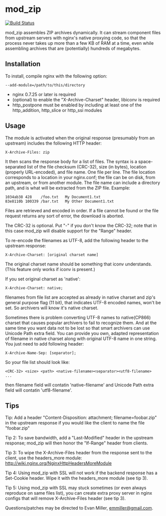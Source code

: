 mod_zip
=======
[![Build Status](https://travis-ci.org/evanmiller/mod_zip.svg?branch=master)](https://travis-ci.org/evanmiller/mod_zip)

mod_zip assembles ZIP archives dynamically. It can stream component files from
upstream servers with nginx's native proxying code, so that the process never
takes up more than a few KB of RAM at a time, even while assembling archives that
are (potentially) hundreds of megabytes.


Installation
------------

To install, compile nginx with the following option:

    --add-module=/path/to/this/directory

* nginx 0.7.25 or later is required
* (optional) to enable the "X-Archive-Charset" header, libiconv is required
* http_postpone must be enabled by including at least one of the http_addition, http_slice or http_ssi modules


Usage
-----

The module is activated when the original response (presumably from an
upstream) includes the following HTTP header:

    X-Archive-Files: zip

It then scans the response body for a list of files. The syntax is a 
space-separated list of the file checksum (CRC-32), size (in bytes), location
(properly URL-encoded), and file name. One file per line.  The file location
corresponds to a location in your nginx.conf; the file can be on disk, from an
upstream, or from another module.  The file name can include a directory path,
and is what will be extracted from the ZIP file. Example:

    1034ab38 428    /foo.txt   My Document1.txt
    83e8110b 100339 /bar.txt   My Other Document1.txt

Files are retrieved and encoded in order. If a file cannot be found or the file
request returns any sort of error, the download is aborted.

The CRC-32 is optional. Put "-" if you don't know the CRC-32; note that in this
case mod_zip will disable support for the "Range" header.

To re-encode the filenames as UTF-8, add the following header to the upstream
response:

    X-Archive-Charset: [original charset name]

The original charset name should be something that iconv understands. (This feature
only works if iconv is present.)

If you set original charset as 'native':

    X-Archive-Charset: native;

filenames from file list are accepted as already in native charset and zip's
general purpose flag (11 bit), that indicates UTF-8 encoded names, won't be set.
So archivers will know it's native charset.

Sometimes there is problem converting UTF-8 names to native(CP866) charset that
causes popular archivers to fail to recognize them. And at the same time you want
data not to be lost so that smart archivers can use Unicode Path extra field.
You can provide you own, adapted representation of filename in native charset along
with original UTF-8 name in one string. You just need to add following header:

    X-Archive-Name-Sep: [separator];

So your file list should look like:

    <CRC-32> <size> <path> <native-filename><separator><utf8-filename>
    ...

then filename field will contatin 'native-filename' and Unicode Path extra field
will contatin 'utf8-filename'.

Tips
----

Tip: Add a header "Content-Disposition: attachment; filename=foobar.zip" in the
upstream response if you would like the client to name the file "foobar.zip"

Tip 2: To save bandwidth, add a "Last-Modified" header in the upstream response; 
mod_zip will then honor the "If-Range" header from clients.

Tip 3: To wipe the X-Archive-Files header from the response sent to the client,
use the headers_more module: http://wiki.nginx.org/NginxHttpHeadersMoreModule

Tip 4: Using mod_zip with SSL will not work if the backend response has
a Set-Cookie header. Wipe it with the headers_more module (see tip 3).

Tip 5: Using mod_zip with SSL may stuck sometimes (or even always reproduce on
same files list), you can create extra proxy server in nginx configs that
will remove X-Archive-Files header (see tip 3).

Questions/patches may be directed to Evan Miller, emmiller@gmail.com.
